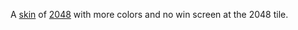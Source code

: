 A [skin](http://zoooook.github.io/2048/) of [2048](http://gabrielecirulli.github.io/2048/) with more colors and no win screen at the 2048 tile.
